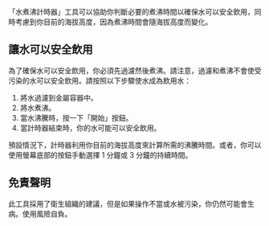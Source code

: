 「水煮沸計時器」工具可以協助你判斷必要的煮沸時間以確保水可以安全飲用，同時考慮到你目前的海拔高度，因為煮沸時間會隨海拔高度而變化。

## 讓水可以安全飲用
為了確保水可以安全飲用，你必須先過濾然後煮沸。請注意，過濾和煮沸不會使受污染的水可以安全飲用。請按照以下步驟使水成為飲用水：

1. 將水過濾到金屬容器中。
2. 將水煮沸。
3. 當水沸騰時，按一下「開始」按鈕。
4. 當計時器結束時，你的水可能可以安全飲用。

預設情況下，計時器利用你目前的海拔高度來計算所需的沸騰時間。或者，你可以使用螢幕底部的按鈕手動選擇 1 分鐘或 3 分鐘的持續時間。

## 免責聲明
此工具採用了衛生組織的建議，但是如果操作不當或水被污染，你仍然可能會生病。使用風險自負。
